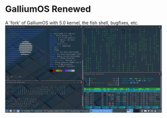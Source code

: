 # GalliumOS Renewed
A 'fork' of GalliumOS with 5.0 kernel, the fish shell, bugfixes, etc.
![GalliumOS Renewed alpha](2022-07-12-110326_1366x768_scrot.png)
